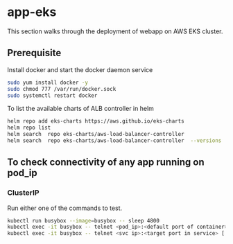 # app-eks

This section walks through the deployment of webapp on AWS EKS cluster.

## Prerequisite
Install docker and start the docker daemon service
```sh
sudo yum install docker -y
sudo chmod 777 /var/run/docker.sock
sudo systemctl restart docker
```



To list the available charts of ALB controller in helm
```sh
helm repo add eks-charts https://aws.github.io/eks-charts
helm repo list
helm search  repo eks-charts/aws-load-balancer-controller
helm search  repo eks-charts/aws-load-balancer-controller  --versions
```

## To check connectivity of any app running on pod_ip

### ClusterIP
Run either one of the commands to test.
```sh
kubectl run busybox --image=busybox -- sleep 4800
kubectl exec -it busybox -- telnet <pod_ip>:<default port of container>  [ Ex: kubectl exec -it bus -- telnet 10.74.51.19:80 ]
kubectl exec -it busybox -- telnet <svc ip>:<target port in service> [ Ex: kubectl exec -it bus -- telnet 10.74.51.216 8080 ]
```
